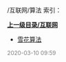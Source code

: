 /互联网/算法 索引：


**[上一级目录/互联网](/互联网/index.md)**

- [雪花算法](/互联网/算法/雪花算法.md)


<font size=2 color='grey'> 2020-03-10 09:59 </font>